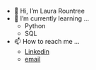 - 👋 Hi, I’m Laura Rountree
- 🌱 I’m currently learning ...
  - Python
  - SQL
- 📫 How to reach me ...
  - [Linkedin](https://www.linkedin.com/in/laurarountree/)
  - [email](mailto:laura.rountree@gmail.com?subject=[GitHub]%20Laura%20Rountree)

<!---
discolarrence/discolarrence is a ✨ special ✨ repository because its `README.md` (this file) appears on your GitHub profile.
You can click the Preview link to take a look at your changes.
--->
